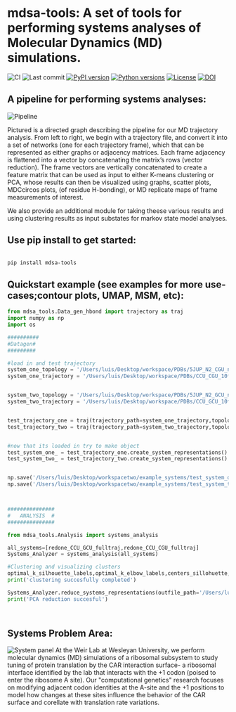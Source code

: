 # mdsa-tools: A set of tools for performing systems analyses of Molecular Dynamics (MD) simulations.

![CI](https://img.shields.io/badge/CI-passing-brightgreen)
![Last commit](https://img.shields.io/github/last-commit/zeper-eng/workspace)
[![PyPI version](https://img.shields.io/pypi/v/mdsa-tools.svg)](https://pypi.org/project/mdsa-tools/)
[![Python versions](https://img.shields.io/pypi/pyversions/mdsa-tools.svg)](https://pypi.org/project/mdsa-tools/)
[![License](https://img.shields.io/pypi/l/mdsa-tools.svg)](https://github.com/<user>/<repo>/blob/main/LICENSE)
[![DOI](https://img.shields.io/badge/DOI--blue)]()

## A pipeline for performing systems analyses:
![Pipeline](https://raw.githubusercontent.com/zeper-eng/workspace/main/resources/Pipelineflic.png)

 Pictured is a directed graph describing the pipeline for our MD trajectory analysis. From left to right, we begin with a trajectory file, and convert it into a set of networks (one for each trajectory frame), which that can be represented as either graphs or adjacency matrices. Each frame adjacency is flattened into a vector by concatenating the matrix’s rows (vector reduction). The frame vectors are vertically concatenated to create a feature matrix that can be used as input to either K-means clustering or PCA, whose results can then be visualized using graphs, scatter plots, MDCcircos plots, (of residue H-bonding), or MD replicate maps of frame measurements of interest.


 We also provide an additional module for taking theese various results and using clustering results as input substates for markov state model analyses.

## Use pip install to get started:

```bash

pip install mdsa-tools

```

## Quickstart example (see examples for more use-cases;contour plots, UMAP, MSM, etc):
```python
from mdsa_tools.Data_gen_hbond import trajectory as traj
import numpy as np
import os

##########
#Datagen#
#########

#load in and test trajectory
system_one_topology = '/Users/luis/Desktop/workspace/PDBs/5JUP_N2_CGU_nowat.prmtop'
system_one_trajectory = '/Users/luis/Desktop/workspace/PDBs/CCU_CGU_10frames.mdcrd' 


system_two_topology = '/Users/luis/Desktop/workspace/PDBs/5JUP_N2_GCU_nowat.prmtop'
system_two_trajectory = '/Users/luis/Desktop/workspace/PDBs/CCU_GCU_10frames.mdcrd' 


test_trajectory_one = traj(trajectory_path=system_one_trajectory,topology_path=system_one_topology)
test_trajectory_two = traj(trajectory_path=system_two_trajectory,topology_path=system_two_topology)


#now that its loaded in try to make object
test_system_one_ = test_trajectory_one.create_system_representations()
test_system_two_ = test_trajectory_two.create_system_representations()


np.save('/Users/luis/Desktop/workspacetwo/example_systems/test_system_one',test_system_one_)
np.save('/Users/luis/Desktop/workspacetwo/example_systems/test_system_two',test_system_two_)



###############
#   ANALYSIS  #
###############

from mdsa_tools.Analysis import systems_analysis

all_systems=[redone_CCU_GCU_fulltraj,redone_CCU_CGU_fulltraj]
Systems_Analyzer = systems_analysis(all_systems)

#Clustering and visualizing clusters 
optimal_k_silhouette_labels,optimal_k_elbow_labels,centers_sillohuette,centers_elbow = Systems_Analyzer.cluster_system_level(outfile_path='/Users/luis/Desktop/workspacetwo/manuscript_explorations/syskmeans/',max_clusters=25)
print('clustering succesfully completed')

Systems_Analyzer.reduce_systems_representations(outfile_path='/Users/luis/Desktop/workspace/test_output/PCA/test_' colormappings=optimal_k_silhouette_labels) #you could do method=PCA/UMAP here
print('PCA reduction succesful')




```

## Systems Problem Area:

![System panel](https://raw.githubusercontent.com/zeper-eng/workspace/main/resources/PanelA_summerposter.png)
At the Weir Lab at Wesleyan University, we perform molecular dynamics (MD) simulations of a ribosomal subsystem to study tuning of protein translation by the CAR interaction surface- a ribosomal interface identified by the lab that interacts with the +1 codon (poised to enter the ribosome A site). Our "computational genetics" research focuses on modifying adjacent codon identities at the A-site and the +1 positions to model how changes at these sites influence the behavior of the CAR surface and corellate with translation rate variations.







